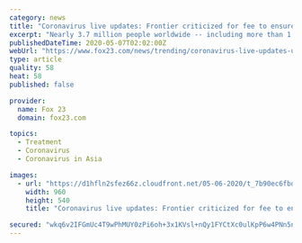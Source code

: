 ```yaml
---
category: news
title: "Coronavirus live updates: Frontier criticized for fee to ensure more space on planes"
excerpt: "Nearly 3.7 million people worldwide -- including more than 1.2 million in the United States – have been infected with the new coronavirus, and the number of deaths from the outbreak continues to rise."
publishedDateTime: 2020-05-07T02:02:00Z
webUrl: "https://www.fox23.com/news/trending/coronavirus-live-updates-us-deaths-top-71000-total-cases-surpass-12-million/UV33JTP63VDQRLEULRIMESMN7M/"
type: article
quality: 58
heat: 58
published: false

provider:
  name: Fox 23
  domain: fox23.com

topics:
  - Treatment
  - Coronavirus
  - Coronavirus in Asia

images:
  - url: "https://d1hfln2sfez66z.cloudfront.net/05-06-2020/t_7b90ec6fbd1d4fcd891e61d450caee22_name_FC3AC4CCDB074622AEACB0CE6C6C4856.jpg"
    width: 960
    height: 540
    title: "Coronavirus live updates: Frontier criticized for fee to ensure more space on planes"

secured: "wkq6v2IFGmUc4T9wPhMUY0zPi6oh+3x1KVsl+nQy1FYCtXc0ulKpP6w4PNn5nkWwiePwxqsdPvvInuX3Gt16VgJhs48SCyU54PsOIcU7LA/KKqUlM37SMo5W0BA2z1oAXvOiyrXBAEmxR93mO29KkgT080CJuc3ZMfHw2AbfYB8Z0OUlcln3M2x8eyDSjDJ+M0obgEO7D+SLOG+K/RWviku0qIM2ze4PnHCDjK24SmP5ewtri0yK7z3cAUgrlo/3/a0e5y0baKvW4m7X5482VSCsM1Yeqql506LJOniUcDdxZ71dwh7JvUkNzu0Gxgka;0uy/E3gam4KgRGT4O+v0Dg=="
---
```


